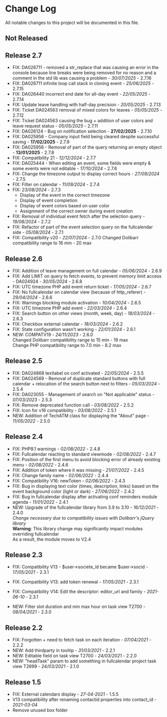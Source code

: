 # Change Log
All notable changes to this project will be documented in this file.

## Not Released

## Release 2.7
- FIX: DA026711 - removed a str_replace that was causing an error in the console because line breaks were being removed for no reason and a comment in the std lib was causing a problem - *30/07/2025* - 2.7.16
- FIX: DA026711 infinite loop call stack in cloning event - *25/06/2025* - 2.7.15
- FIX: DA026440 incorrect end date for all-day event - *22/05/2025* - 2.7.14
- FIX: Update leave handling with half-day precision - *20/05/2025* - 2.7.13
- FIX: Ticket DA024563 removal of mixed colors for leaves - *05/05/2025* - 2.7.12
- FIX: Ticket DA024563 causing the bug + addition of user colors and leave request status - *05/05/2025* - 2.7.11
- FIX: DA026124 - Bug on notification selection - **27/02/2025** - 2.7.10
- FIX: DA025956 - Company input field being cleared despite successful saving - **17/02/2025** - 2.7.9
- FIX: DA025956 - Removal of part of the query returning an empty object - **13/01/2025** - 2.7.8
- FIX: Compatibility 21 - *12/12/2024* - 2.7.7
- FIX: DA025444 - When editing an event, some fields were empty & some events were not editable - *17/10/2024* - 2.7.6
- FIX: Change the timezone output to display correct hours - *27/09/2024* - 2.7.5
- FIX: Filter on calendar - *11/09/2024* - 2.7.4
- FIX: *23/08/2024* - 2.7.3
    - Display of the event in the correct timezone
    - Display of event completion
    - Display of event colors based on user color
    - Assignment of the correct owner during event creation
- FIX: Removal of individual event fetch after the selection query - *19/08/2024* - 2.7.2
- FIX: Refactor of part of the event selection query on the fullcalendar side - *05/08/2024* - 2.7.1
- FIX: Compatibility v20 - *22/07/2024* - 2.7.0
  Changed Dolibarr compatibility range to 16 min - 20 max

## Release 2.6

- FIX: Addition of leave management on full calendar - *05/06/2024* - 2.6.9
- FIX: Add LIMIT on query to fetch events, to prevent memory limit access - DA024924 - *30/05/2024* - 2.6.8
- FIX: UTC timezone PHP add event return ticket - *17/05/2024* - 2.6.7
- FIX: No fullcalendar on calendar view (because of http_referer) - *29/04/2024* - 2.6.6
- FIX: Warnings blocking module activation - *10/04/2024* - 2.6.5
- FIX: UTC timezone PHP add event - *22/03/2024* - 2.6.4
- FIX: Search button on other views (month, week, day) - *18/03/2024* - 2.6.3
- FIX: Checkbox external calendar - *18/03/2024* - 2.6.2
- FIX: State configuration wasn't working - *22/01/2024* - 2.6.1
- NEW: COMPATV19 - *24/11/2023* - 2.6.0  
  Changed Dolibarr compatibility range to 15 min - 19 max  
  Change PHP compatibility range to 7.0 min - 8.2 max

## Release 2.5

- FIX: DA024868 textlabel on conf activated - *22/05/2024* - 2.5.5
- FIX: DA024569 - Removal of duplicate standard buttons with full calendar + relocation of the search button next to filters - *05/03/2024* - 2.5.4
- FIX: DA023055 - Management of search on "Not applicable" status - *07/03/2023* - 2.5.3
- FIX: Remove deprecated function call - *03/08/2022* - 2.5.2
- FIX: Icon for v16 compatibility - *03/08/2022* - 2.5.1
- NEW: Addition of TechATM class for displaying the "About" page - *11/05/2022* - 2.5.0

## Release 2.4

- FIX: PHP8.1 warnings - *02/08/2022* - 2.4.8
- FIX: Fullcalendar reacting to standard viewmode - *02/08/2022* - 2.4.7
- FIX: Position of the first menu to avoid blocking error of already existing menu - *02/08/2022* - 2.4.6
- FIX: Addition of token where it was missing - *21/07/2022* - 2.4.5
- FIX: Change family name - *02/06/2022* - 2.4.4
- FIX: Compatibility V16: newToken - *02/06/2022* - 2.4.3
- FIX: Bug in displaying text color (times, description, links) based on the event background color (light or dark) - *27/06/2022* - 2.4.2
- FIX: Bug in fullcalendar display after activating conf reminders module agenda - *11/01/2022* - 2.4.1
- NEW: Upgrade of the fullcalendar library from 3.9 to 3.10 - *16/12/2021* - 2.4.0  
  *Change necessary due to compatibility issues with Dolibarr's jQuery library*  
  **Warning**: This library change may significantly impact modules overriding fullcalendar  
  As a result, the module moves to V2.4

## Release 2.3

- FIX: Compatibility V13 - $user->societe_id became $user->socid - *17/05/2021* - 2.3.1
- FIX: Compatibility V13: add token renewal - *17/05/2021* - 2.3.1
- FIX: Compatibility V14: Edit the descriptor: editor_url and family - *2021-06-10* - 2.3.1

- NEW: Filter slot duration and min max hour on task view T2700 - *08/04/2021* - 2.3.0

## Release 2.2

- FIX: Forgotten </strong> + need to fetch task on each iteration - *07/04/2021* - 2.2.2
- NEW: Add thirdparty in tooltip - *31/03/2021* - 2.2.1
- NEW: Editable field on task view T2700 - *24/03/2021* - 2.2.0
- NEW: "headTask" param to add something in fullcalendar project task view T2699 - *24/03/2021* - 2.1.0

## Release 1.5

- FIX: External calendars display - *27-04-2021* - 1.5.5
- V13 compatibility after renaming contactid properties into contact_id - *2021-03-04*
- Remove unused box folder
